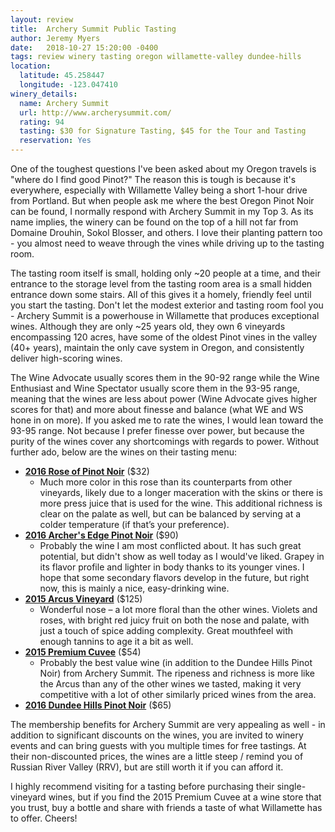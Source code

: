 ```yaml
---
layout: review
title:  Archery Summit Public Tasting
author: Jeremy Myers
date:   2018-10-27 15:20:00 -0400
tags: review winery tasting oregon willamette-valley dundee-hills
location:
  latitude: 45.258447
  longitude: -123.047410
winery_details:
  name: Archery Summit
  url: http://www.archerysummit.com/
  rating: 94
  tasting: $30 for Signature Tasting, $45 for the Tour and Tasting
  reservation: Yes
---
```

One of the toughest questions I've been asked about my Oregon travels is "where do I find good Pinot?"  The reason this is tough is because it's everywhere, especially with Willamette Valley being a short 1-hour drive from Portland.  But when people ask me where the best Oregon Pinot Noir can be found, I normally respond with Archery Summit in my Top 3.  As its name implies, the winery can be found on the top of a hill not far from Domaine Drouhin, Sokol Blosser, and others.  I love their planting pattern too - you almost need to weave through the vines while driving up to the tasting room.  
 
The tasting room itself is small, holding only ~20 people at a time, and their entrance to the storage level from the tasting room area is a small hidden entrance down some stairs.  All of this gives it a homely, friendly feel until you start the tasting.  Don't let the modest exterior and tasting room fool you - Archery Summit is a powerhouse in Willamette that produces exceptional wines.  Although they are only ~25 years old, they own 6 vineyards encompassing 120 acres, have some of the oldest Pinot vines in the valley (40+ years), maintain the only cave system in Oregon, and consistently deliver high-scoring wines.  

The Wine Advocate usually scores them in the 90-92 range while the Wine Enthusiast and Wine Spectator usually score them in the 93-95 range, meaning that the wines are less about power (Wine Advocate gives higher scores for that) and more about finesse and balance (what WE and WS hone in on more).  If you asked me to rate the wines, I would lean toward the 93-95 range.  Not because I prefer finesse over power, but because the purity of the wines cover any shortcomings with regards to power.  Without further ado, below are the wines on their tasting menu:

* [**2016 Rose of Pinot Noir**](http://www.archerysummit.com/product/2016-Pinot-Noir-Ros-?pageID=812C544F-9BC0-CECB-A911-7A88301857B0&sortBy=DisplayOrder&maxRows=16&) ($32)
  * Much more color in this rose than its counterparts from other vineyards, likely due to a longer maceration with the skins or there is more press juice that is used for the wine.  This additional richness is clear on the palate as well, but can be balanced by serving at a colder temperature (if that’s your preference). 
* [**2016 Archer's Edge Pinot Noir**](http://www.archerysummit.com/product/2016-Archer-s-Edge-Pinot-Noir?pageID=812C544F-9BC0-CECB-A911-7A88301857B0&sortBy=DisplayOrder&maxRows=16&) ($90)
  * Probably the wine I am most conflicted about.  It has such great potential, but didn't show as well today as I would've liked.  Grapey in its flavor profile and lighter in body thanks to its younger vines.  I hope that some secondary flavors develop in the future, but right now, this is mainly a nice, easy-drinking wine.
* [**2015 Arcus Vineyard**](http://www.archerysummit.com/product/2015-Arcus-Vineyard-Pinot-Noir?pageID=812C544F-9BC0-CECB-A911-7A88301857B0&sortBy=DisplayOrder&maxRows=16&) ($125)
  * Wonderful nose – a lot more floral than the other wines.  Violets and roses, with bright red juicy fruit on both the nose and palate, with just a touch of spice adding complexity.  Great mouthfeel with enough tannins to age it a bit as well.
* [**2015 Premium Cuvee**](http://www.archerysummit.com/product/2015-Premier-Cuv-e-Pinot-Noir1111?pageID=812C544F-9BC0-CECB-A911-7A88301857B0&sortBy=DisplayOrder&maxRows=16&) ($54)
  * Probably the best value wine (in addition to the Dundee Hills Pinot Noir) from Archery Summit.  The ripeness and richness is more like the Arcus than any of the other wines we tasted, making it very competitive with a lot of other similarly priced wines from the area.
* [**2016 Dundee Hills Pinot Noir**](http://www.archerysummit.com/product/2016-Dundee-Hills-Pinot-Noir?pageID=812C544F-9BC0-CECB-A911-7A88301857B0&sortBy=DisplayOrder&maxRows=16&) ($65)

The membership benefits for Archery Summit are very appealing as well - in addition to significant discounts on the wines, you are invited to winery events and can bring guests with you multiple times for free tastings.  At their non-discounted prices, the wines are a little steep / remind you of Russian River Valley (RRV), but are still worth it if you can afford it.  

I highly recommend visiting for a tasting before purchasing their single-vineyard wines, but if you find the 2015 Premium Cuvee at a wine store that you trust, buy a bottle and share with friends a taste of what Willamette has to offer.  Cheers!
